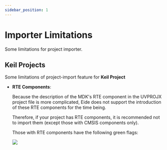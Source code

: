 ```yaml
---
sidebar_position: 1
---
```


# Importer Limitations

Some limitations for project importer.

## Keil Projects

Some limitations of project-import feature for **Keil Project**

- **RTE Components**:

  Because the description of the MDK's RTE component in the UVPROJX project file is more complicated, Eide does not support the introduction of these RTE components for the time being.

  Therefore, if your project has RTE components, it is recommended not to import them (except those with CMSIS components only). 
  
  Those with RTE components have the following green flags:

  ![](https://discuss.em-ide.com/assets/files/2022-05-11/1652277659-209867-image.png)

